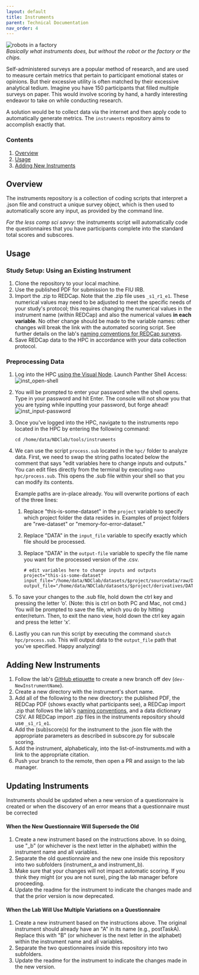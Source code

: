 ```yaml
---
layout: default
title: Instruments
parent: Technical Documentation
nav_order: 4
---
```


![robots in a factory](https://raw.githubusercontent.com/NDCLab/wiki/main/docs/_assets/technical/inst_automation-header.jpg)  
*Basically what instruments does, but without the robot or the factory or the chips.*

Self-administered surveys are a popular method of research, and are used to measure certain metrics that pertain to participant emotional states or opinions. But their excessive utility is often matched by their excessive analytical tedium. Imagine you have 150 participants that filled multiple surveys on paper. This would involve scoring by hand, a hardly interesting endeavor to take on while conducting research.

A solution would be to collect data via the internet and then apply code to automatically generate metrics. The `instruments` repository aims to accomplish exactly that.

### Contents
1. [Overview](#overview)
2. [Usage](#usage)
3. [Adding New Instruments](#adding-new-instruments)


## Overview

The instruments repository is a collection of coding scripts that interpret a .json file and construct a unique survey object, which is then used to automatically score any input, as provided by the command line.

_For the less comp sci savvy_: the instruments script will automatically code the questionnaires that you have participants complete into the standard total scores and subscores.

## Usage

### Study Setup: Using an Existing Instrument

1. Clone the repository to your local machine.
2. Use the published PDF for submission to the FIU IRB.
3. Import the .zip to REDCap. Note that the .zip file uses `_s1_r1_e1`. These numerical values may need to be adjusted to meet the specific needs of your study's protocol; this requires changing the numerical values in the instrument name (within REDCap) and also the numerical values **in each variable**. No other change should be made to the variable names: other changes will break the link with the automated scoring script. See further details on the lab's [naming conventions for REDCap surveys](https://ndclab.github.io/wiki/docs/etiquette/naming-conventions.html#redcap).
4. Save REDCap data to the HPC in accordance with your data collection protocol.

### Preprocessing Data

1. Log into the HPC [using the Visual Node](https://ndclab.github.io/wiki/docs/technical-docs/hpc-doc.html#connecting).  Launch Panther Shell Access:
![inst_open-shell](https://raw.githubusercontent.com/NDCLab/wiki/main/docs/_assets/technical/inst_open-shell.png)

2. You will be prompted to enter your password when the shell opens.  Type in your password and hit Enter.  The console will not show you that you are typing while inputting your password, but forge ahead!
![inst_input-password](https://raw.githubusercontent.com/NDCLab/wiki/main/docs/_assets/technical/inst_input-password.png)

3. Once you've logged into the HPC, navigate to the instruments repo located in the HPC by entering the following command:
    ```
    cd /home/data/NDClab/tools/instruments
    ```

4. We can use the script `process.sub` located in the `hpc/` folder to analyze data. First, we need to swap the string paths located below the comment that says "edit variables here to change inputs and outputs." You can edit files directly from the terminal by executing `nano hpc/process.sub`.  This opens the .sub file within your shell so that you can modify its contents.

    Example paths are in-place already. You will overwrite portions of each of the three lines:

    1. Replace "this-is-some-dataset" in the `project` variable to specify which project folder the data resides in. Examples of project folders are "rwe-dataset" or "memory-for-error-dataset."
    2. Replace "DATA" in the `input_file` variable to specify exactly which file should be processed.
    3. Replace "DATA" in the `output-file` variable to specify the file name you want for the processed version of the .csv.

        ```
        # edit variables here to change inputs and outputs
        project="this-is-some-dataset"
        input_file="/home/data/NDClab/datasets/$project/sourcedata/raw/DATA.csv"
        output_file="/home/data/NDClab/datasets/$project/derivatives/DATA.csv"
        ```

5. To save your changes to the .sub file, hold down the ctrl key and pressing the letter ‘o’. (Note: this is ctrl on both PC and Mac, not cmd.) You will be prompted to save the file, which you do by hitting enter/return. Then, to exit the nano view, hold down the ctrl key again and press the letter ‘x’.
6. Lastly you can run this script by executing the command `sbatch hpc/process.sub`. This will output data to the `output_file` path that you've specified. Happy analyzing! 

## Adding New Instruments

1. Follow the lab's [GitHub etiquette](https://ndclab.github.io/wiki/docs/etiquette/github-etiquette.html) to create a new branch off dev (`dev-NewInstrumentName`).
2. Create a new directory with the instrument's short name.
3. Add all of the following to the new directory: the published PDF, the REDCap PDF (shows exactly what participants see), a REDCap import .zip that follows the lab's [naming conventions](https://ndclab.github.io/wiki/docs/etiquette/naming-conventions.html#redcap), and a data dictionary CSV. All REDCap import .zip files in the instruments repository should use `_s1_r1_e1`.
4. Add the (sub)score(s) for the instrument to the .json file with the appropriate parameters as described in subscore.py for subscale scoring.
5. Add the instrument, alphabeticaly, into the list-of-instruments.md with a link to the appropriate citation.
6. Push your branch to the remote, then open a PR and assign to the lab manager.

## Updating Instruments

Instruments should be updated when a new version of a questionnaire is created or when the discovery of an error means that a questionnaire must be corrected

#### When the New Questionnaire Will Supersede the Old
1. Create a new instrument based on the instructions above.  In so doing, use "_b" (or whichever is the next letter in the alphabet) within the instrument name and all variables.
2. Separate the old questionnaire and the new one inside this repository into two subfolders (instrument_a and instrument_b).
3. Make sure that your changes will not impact automatic scoring.  If you think they might (or you are not sure), ping the lab manager before proceeding.
4. Update the readme for the instrument to indicate the changes made and that the prior version is now deprecated.

#### When the Lab Will Use Multiple Variations on a Questionnaire
1. Create a new instrument based on the instructions above.  The original instrument should already have an "A" in its name (e.g., postTaskA).  Replace this with "B" (or whichever is the next letter in the alphabet) within the instrument name and all variables.
2. Separate the two questionnaires inside this repository into two subfolders.
3. Update the readme for the instrument to indicate the changes made in the new version.
